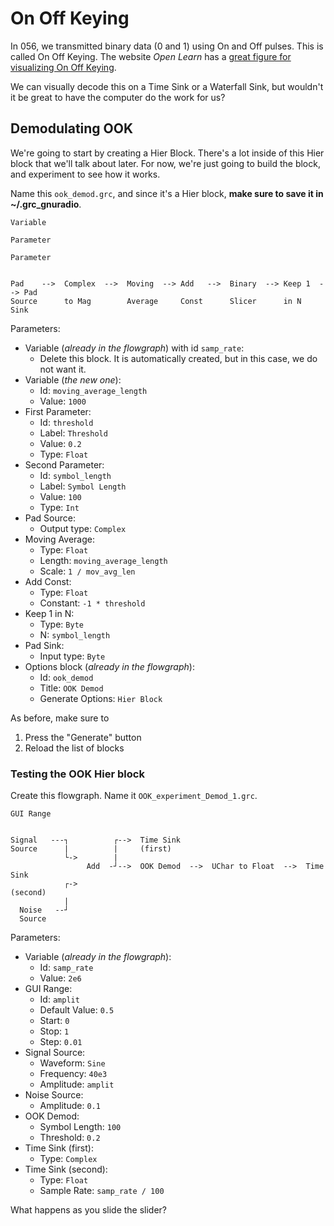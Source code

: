 # On Off Keying

In 056, we transmitted binary data (0 and 1) using On and Off pulses. This is called On Off Keying. The website _Open Learn_ has a [great figure for visualizing On Off Keying](https://www.open.edu/openlearn/science-maths-technology/exploring-communications-technology/content-section-1.4).

We can visually decode this on a Time Sink or a Waterfall Sink, but wouldn't it be great to have the computer do the work for us?

## Demodulating OOK

We're going to start by creating a Hier Block. There's a lot inside of this Hier block that we'll talk about later. For now, we're just going to build the block, and experiment to see how it works.

Name this `ook_demod.grc`, and since it's a Hier block, **make sure to save it in ~/.grc_gnuradio**.

```
Variable

Parameter

Parameter


Pad    -->  Complex  -->  Moving  --> Add   -->  Binary  --> Keep 1  --> Pad
Source      to Mag        Average     Const      Slicer      in N        Sink
```

Parameters:

- Variable (_already in the flowgraph_) with id `samp_rate`:
  - Delete this block. It is automatically created, but in this case, we do not want it.
- Variable (_the new one_):
  - Id: `moving_average_length`
  - Value: `1000`
- First Parameter:
  - Id: `threshold`
  - Label: `Threshold`
  - Value: `0.2`
  - Type: `Float`
- Second Parameter:
  - Id: `symbol_length`
  - Label: `Symbol Length`
  - Value: `100`
  - Type: `Int`
- Pad Source:
  - Output type: `Complex`
- Moving Average:
  - Type: `Float`
  - Length: `moving_average_length`
  - Scale: `1 / mov_avg_len`
- Add Const:
  - Type: `Float`
  - Constant: `-1 * threshold`
- Keep 1 in N:
  - Type: `Byte`
  - N: `symbol_length`
- Pad Sink:
  - Input type: `Byte`
- Options block (_already in the flowgraph_):
  - Id: `ook_demod`
  - Title: `OOK Demod`
  - Generate Options: `Hier Block`

As before, make sure to 

1. Press the "Generate" button
2. Reload the list of blocks

### Testing the OOK Hier block

Create this flowgraph. Name it `OOK_experiment_Demod_1.grc`.

```
GUI Range


Signal   ---┐          ┌-->  Time Sink 
Source      |          |     (first)
            └->        |
                 Add  -┘-->  OOK Demod  -->  UChar to Float  -->  Time Sink
            ┌->                                                   (second)
            |
  Noise   --┘
  Source
```

Parameters:
- Variable (_already in the flowgraph_):
  - Id: `samp_rate`
  - Value: `2e6`
- GUI Range:
  - Id: `amplit`
  - Default Value: `0.5`
  - Start: `0`
  - Stop: `1`
  - Step: `0.01`
- Signal Source:
  - Waveform: `Sine`
  - Frequency: `40e3`
  - Amplitude: `amplit`
- Noise Source:
  - Amplitude: `0.1`
- OOK Demod:
  - Symbol Length: `100`
  - Threshold: `0.2`
- Time Sink (first):
  - Type: `Complex`
- Time Sink (second):
  - Type: `Float`
  - Sample Rate: `samp_rate / 100`

What happens as you slide the slider?
